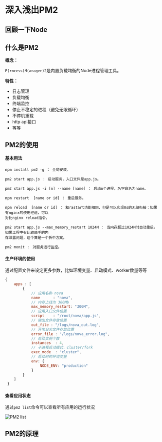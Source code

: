# 深入浅出PM2



## 回顾一下Node



## 什么是PM2

**概念：**

`P(rocess)M(anager)2`是内置负载均衡的Node进程管理工具。

**特性：**

* 日志管理
* 负载均衡
* 终端监控
* 停止不稳定的进程（避免无限循环）
* 不停机重载
* http api接口
* 等等





## PM2的使用



#### 基本用法

```
npm install pm2 -g ： 全局安装。

pm2 start app.js ： 启动服务，入口文件是app.js。

pm2 start app.js -i [n] --name [name] ： 启动n个进程，名字命名为name。

npm restart  [name or id] ： 重启服务。

npm reload  [name or id] ： 和rastart功能相同，但是可以实现0s的无缝衔接；如果有nginx的使用经验，可以
对比nginx reload指令。

pm2 start app.js --max_memory_restart 1024M ： 当内存超过1024M时自动重启。 如果工程中有比较棘手的内
存泄露问题，这个算是一个折中方案。

pm2 monit ： 对服务进行监控。
```



#### 生产环境的使用

通过配置文件来设定更多参数，比如环境变量、启动模式、worker数量等等

```javascript
{
    apps : [
        {
          	// 应用名称 nova
            name      : "nova",
          	// 内存上线为 300Mb
            max_memory_restart: "300M",
          	// 应用入口文件位置
            script    : "/root/nova/app.js",
          	// 输出文件存放位置
            out_file : "/logs/nova_out.log",
          	// 异常日志文件存放位置
            error_file : "/logs/nova_error.log",
          	// 启动实例个数
            instances  : 4,
          	// 子进程启动模式，cluster/fork
            exec_mode  : "cluster",
          	// 启动时的环境变量
            env: {
                NODE_ENV: "production"
            }
        }
    ]
 }
```



#### 查看应用状态

通过`pm2 list`命令可以查看所有应用的运行状况

![PM2 list](http://pm2.keymetrics.io/images/pm2-list.png)





## PM2的原理

